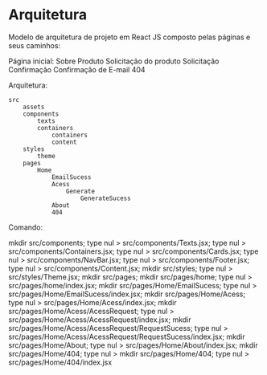 # Arquitetura

Modelo de arquitetura de projeto em React JS
composto pelas páginas e seus caminhos:

Página inicial:
	Sobre
	Produto
		Solicitação do produto
			Solicitação
				Confirmação
	Confirmação de E-mail
	404


Arquitetura:


	src
		assets
		components
			texts
			containers
				containers
				content
		styles
			theme
		pages	
			Home
				EmailSucess
				Acess
					Generate
						GenerateSucess
				About
				404

Comando:

mkdir src/components; type nul > src/components/Texts.jsx; type nul > src/components/Containers.jsx; type nul > src/components/Cards.jsx; type nul > src/components/NavBar.jsx;  type nul > src/components/Footer.jsx; type nul > src/components/Content.jsx; mkdir src/styles; type nul > src/styles/Theme.jsx; mkdir src/pages; mkdir src/pages/home; type nul >  src/pages/home/index.jsx; mkdir src/pages/Home/EmailSucess; type nul > src/pages/Home/EmailSucess/index.jsx; mkdir src/pages/Home/Acess; type nul > src/pages/Home/Acess/index.jsx; mkdir src/pages/Home/Acess/AcessRequest; type nul > src/pages/Home/Acess/AcessRequest/index.jsx; mkdir src/pages/Home/Acess/AcessRequest/RequestSucess; type nul > src/pages/Home/Acess/AcessRequest/RequestSucess/index.jsx; mkdir src/pages/Home/About; type nul > src/pages/Home/About/index.jsx; mkdir src/pages/Home/404; type nul > mkdir src/pages/Home/404; type nul > src/pages/Home/404/index.jsx
